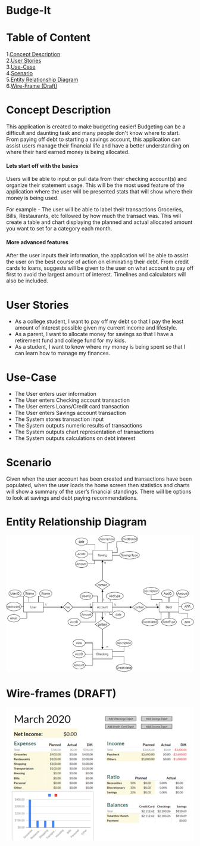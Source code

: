 # Budge-It
# Table of Content
1.[Concept Description](https://github.com/phildh89/Budge-It#concept-description)<br/>
2.[User Stories](https://github.com/phildh89/Budge-It#user-stories)<br/>
3.[Use-Case](https://github.com/phildh89/Budge-It#use-case)<br/>
4.[Scenario](https://github.com/phildh89/Budge-It#scenario)<br/>
5.[Entity Relationship Diagram](https://github.com/phildh89/Budge-It#entity-relationship-diagram)<br/>
6.[Wire-Frame (Draft)](https://github.com/phildh89/Budge-It#wire-frames-draft)


# Concept Description
This application is created to make budgeting easier!
Budgeting can be a difficult and daunting task and many people don't know where to start. From paying off debt to starting a savings account, this application can assist users manage their financial life and have a better understanding on where their hard earned money is being allocated.

#### Lets start off with the basics
Users will be able to input or pull data from their checking account(s) and organize their statement usage. This will be the most used feature of the application where the user will be presented stats that will show where their money is being used.

For example - The user will be able to label their transactions Groceries, Bills, Restaurants, etc followed by how much the transact was.  This will create a table and chart displaying the planned and actual allocated amount you want to set for a category each month.
#### More advanced features
After the user inputs their information, the application will be able to assist the user on the best course of action on eliminating their debt. From credit cards to loans, suggests will be given to the user on what account to pay off first to avoid the largest amount of interest. Timelines and calculators will also be included. 

# User Stories
*	As a college student, I want to pay off my debt so that I pay the least amount of interest possible given my current income and lifestyle.<br/>
*	As a parent, I want to allocate money for savings so that I have a retirement fund and college fund for my kids.<br/>
*	As a student, I want to know where my money is being spent so that I can learn how to manage my finances.<br/>


# Use-Case
*	The User enters user information <br/>
*	The User enters Checking account transaction<br/>
*	The User enters Loans/Credit card transaction<br/>
*	The User enters Savings account transaction<br/>
*	The System stores transaction input<br/>
*	The System outputs numeric results of transactions<br/>
*	The System outputs chart representation of transactions<br/>
*	The System outputs calculations on debt interest<br/>

# Scenario
<p>
  Given when the user account has been created and transactions have been populated, when the user loads the home screen then statistics and charts will show a summary of the user’s financial standings. There will be options to look at savings and debt paying recommendations.
  </p>

# Entity Relationship Diagram

![ERD](assets/Budge-it%20ERD.png)

# Wire-frames (DRAFT)

![Wire-Frame](assets/Budge-it_Framework.PNG)


